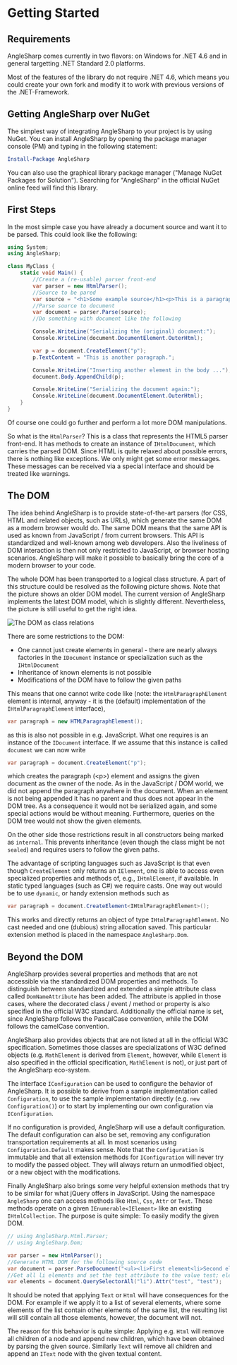 # Getting Started

## Requirements

AngleSharp comes currently in two flavors: on Windows for .NET 4.6 and in general targetting .NET Standard 2.0 platforms.

Most of the features of the library do not require .NET 4.6, which means you could create your own fork and modify it to work with previous versions of the .NET-Framework.

## Getting AngleSharp over NuGet

The simplest way of integrating AngleSharp to your project is by using NuGet. You can install AngleSharp by opening the package manager console (PM) and typing in the following statement:

```ps1
Install-Package AngleSharp
```

You can also use the graphical library package manager ("Manage NuGet Packages for Solution"). Searching for "AngleSharp" in the official NuGet online feed will find this library.

## First Steps

In the most simple case you have already a document source and want it to be parsed. This could look like the following:

```c#
using System;
using AngleSharp;

class MyClass {
    static void Main() {
        //Create a (re-usable) parser front-end
        var parser = new HtmlParser();
        //Source to be pared
        var source = "<h1>Some example source</h1><p>This is a paragraph element";
        //Parse source to document
        var document = parser.Parse(source);
        //Do something with document like the following

        Console.WriteLine("Serializing the (original) document:");
        Console.WriteLine(document.DocumentElement.OuterHtml);

        var p = document.CreateElement("p");
        p.TextContent = "This is another paragraph.";

        Console.WriteLine("Inserting another element in the body ...");
        document.Body.AppendChild(p);

        Console.WriteLine("Serializing the document again:");
        Console.WriteLine(document.DocumentElement.OuterHtml);
    }
}
```

Of course one could go further and perform a lot more DOM manipulations.

So what is the `HtmlParser`? This is a class that represents the HTML5 parser front-end. It has methods to create an instance of `IHtmlDocument`, which carries the parsed DOM. Since HTML is quite relaxed about possible errors, there is nothing like exceptions. We only might get some error messages. These messages can be received via a special interface and should be treated like warnings.

## The DOM

The idea behind AngleSharp is to provide state-of-the-art parsers (for CSS, HTML and related objects, such as URLs), which generate the same DOM as a modern browser would do. The same DOM means that the same API is used as known from JavaScript / from current browsers. This API is standardized and well-known among web developers. Also the liveliness of DOM interaction is then not only restricted to JavaScript, or browser hosting scenarios. AngleSharp will make it possible to basically bring the core of a modern browser to your code.

The whole DOM has been transported to a logical class structure. A part of this structure could be resolved as the following picture shows. Note that the picture shows an older DOM model. The current version of AngleSharp implements the latest DOM model, which is slightly different. Nevertheless, the picture is still useful to get the right idea.

![The DOM as class relations](http://www.codeproject.com/KB/library/609053/dom.png)

There are some restrictions to the DOM:

- One cannot just create elements in general - there are nearly always factories in the `IDocument` instance or specialization such as the `IHtmlDocument`
- Inheritance of known elements is not possible
- Modifications of the DOM have to follow the given paths

This means that one cannot write code like (note: the `HtmlParagraphElement` element is internal, anyway - it is the (default) implementation of the `IHtmlParagraphElement` interface),

```c#
var paragraph = new HTMLParagraphElement();
```

as this is also not possible in e.g. JavaScript. What one requires is an instance of the `IDocument` interface. If we assume that this instance is called `document` we can now write

```c#
var paragraph = document.CreateElement("p");
```

which creates the paragraph (&lt;p&gt;) element and assigns the given document as the owner of the node. As in the JavaScript / DOM world, we did not append the paragraph anywhere in the document. When an element is not being appended it has no parent and thus does not appear in the DOM tree. As a consequence it would not be serialized again, and some special actions would be without meaning. Furthermore, queries on the DOM tree would not show the given elements.

On the other side those restrictions result in all constructors being marked as `internal`. This prevents inheritance (even though the class might be not `sealed`) and requires users to follow the given paths.

The advantage of scripting languages such as JavaScript is that even though `CreateElement` only returns an `IElement`, one is able to access even specialized properties and methods of, e.g., `IHtmlElement`, if available. In static typed languages (such as C#) we require casts. One way out would be to use `dynamic`, or handy extension methods such as

```c#
var paragraph = document.CreateElement<IHtmlParagraphElement>();
```

This works and directly returns an object of type `IHtmlParagraphElement`. No cast needed and one (dubious) string allocation saved. This particular extension method is placed in the namespace `AngleSharp.Dom`.

## Beyond the DOM

AngleSharp provides several properties and methods that are not accessible via the standardized DOM properties and methods. To distinguish between standardized and extended a simple attribute class called `DomNameAttribute` has been added. The attribute is applied in those cases, where the decorated class / event / method or property is also specified in the official W3C standard. Additionally the official name is set, since AngleSharp follows the PascalCase convention, while the DOM follows the camelCase convention.

AngleSharp also provides objects that are not listed at all in the official W3C specification. Sometimes those classes are specializations of W3C defined objects (e.g. `MathElement` is derived from `Element`, however, while `Element` is also specified in the official specification, `MathElement` is not), or just part of the AngleSharp eco-system.

The interface `IConfiguration` can be used to configure the behavior of AngleSharp. It is possible to derive from a sample implementation called `Configuration`, to use the sample implementation directly (e.g. `new Configuration()`) or to start by implementing our own configuration via `IConfiguration`.

If no configuration is provided, AngleSharp will use a default configuration. The default configuration can also be set, removing any configuration transportation requirements at all. In most scenarios using `Configuration.Default` makes sense. Note that the `Configuration` is immutable and that all extension methods for `IConfiguration` will never try to modify the passed object. They will always return an unmodified object, or a new object with the modifications.

Finally AngleSharp also brings some very helpful extension methods that try to be similar for what jQuery offers in JavaScript. Using the namespace `AngleSharp` one can access methods like `Html`, `Css`, `Attr` or `Text`. These methods operate on a given `IEnumerable<IElement>` like an existing `IHtmlCollection`. The purpose is quite simple: To easily modify the given DOM.

```c#
// using AngleSharp.Html.Parser;
// using AngleSharp.Dom;

var parser = new HtmlParser();
//Generate HTML DOM for the following source code
var document = parser.ParseDocument("<ul><li>First element<li>Second element<li>third<li class=bla>Last");
//Get all li elements and set the test attribute to the value test; elements still contains all li elements
var elements = document.QuerySelectorAll("li").Attr("test", "test");
```

It should be noted that applying `Text` or `Html` will have consequences for the DOM. For example if we apply it to a list of several elements, where some elements of the list contain other elements of the same list, the resulting list will still contain all those elements, however, the document will not.

The reason for this behavior is quite simple: Applying e.g. `Html` will remove all children of a node and append new children, which have been obtained by parsing the given source. Similarly `Text` will remove all children and append an `IText` node with the given textual content.
